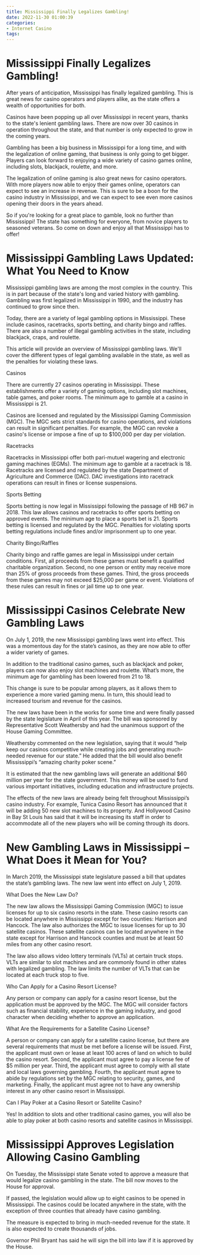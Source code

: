 ```yaml
---
title: Mississippi Finally Legalizes Gambling!
date: 2022-11-30 01:00:39
categories:
- Internet Casino
tags:
---
```



#  Mississippi Finally Legalizes Gambling!

After years of anticipation, Mississippi has finally legalized gambling. This is great news for casino operators and players alike, as the state offers a wealth of opportunities for both.

Casinos have been popping up all over Mississippi in recent years, thanks to the state's lenient gambling laws. There are now over 30 casinos in operation throughout the state, and that number is only expected to grow in the coming years.

Gambling has been a big business in Mississippi for a long time, and with the legalization of online gaming, that business is only going to get bigger. Players can look forward to enjoying a wide variety of casino games online, including slots, blackjack, roulette, and more.

The legalization of online gaming is also great news for casino operators. With more players now able to enjoy their games online, operators can expect to see an increase in revenue. This is sure to be a boon for the casino industry in Mississippi, and we can expect to see even more casinos opening their doors in the years ahead.

So if you're looking for a great place to gamble, look no further than Mississippi! The state has something for everyone, from novice players to seasoned veterans. So come on down and enjoy all that Mississippi has to offer!

#  Mississippi Gambling Laws Updated: What You Need to Know

Mississippi gambling laws are among the most complex in the country. This is in part because of the state's long and varied history with gambling. Gambling was first legalized in Mississippi in 1990, and the industry has continued to grow since then.

Today, there are a variety of legal gambling options in Mississippi. These include casinos, racetracks, sports betting, and charity bingo and raffles. There are also a number of illegal gambling activities in the state, including blackjack, craps, and roulette.

This article will provide an overview of Mississippi gambling laws. We'll cover the different types of legal gambling available in the state, as well as the penalties for violating these laws.

Casinos

There are currently 27 casinos operating in Mississippi. These establishments offer a variety of gaming options, including slot machines, table games, and poker rooms. The minimum age to gamble at a casino in Mississippi is 21.

Casinos are licensed and regulated by the Mississippi Gaming Commission (MGC). The MGC sets strict standards for casino operations, and violations can result in significant penalties. For example, the MGC can revoke a casino's license or impose a fine of up to $100,000 per day per violation.

Racetracks

Racetracks in Mississippi offer both pari-mutuel wagering and electronic gaming machines (EGMs). The minimum age to gamble at a racetrack is 18. Racetracks are licensed and regulated by the state Department of Agriculture and Commerce (DAC). DAC investigations into racetrack operations can result in fines or license suspensions.

Sports Betting

Sports betting is now legal in Mississippi following the passage of HB 967 in 2018. This law allows casinos and racetracks to offer sports betting on approved events. The minimum age to place a sports bet is 21. Sports betting is licensed and regulated by the MGC. Penalties for violating sports betting regulations include fines and/or imprisonment up to one year.

Charity Bingo/Raffles

Charity bingo and raffle games are legal in Mississippi under certain conditions. First, all proceeds from these games must benefit a qualified charitable organization. Second, no one person or entity may receive more than 25% of gross proceeds from these games. Third, the gross proceeds from these games may not exceed $25,000 per game or event. Violations of these rules can result in fines or jail time up to one year.

#  Mississippi Casinos Celebrate New Gambling Laws

On July 1, 2019, the new Mississippi gambling laws went into effect. This was a momentous day for the state’s casinos, as they are now able to offer a wider variety of games.

In addition to the traditional casino games, such as blackjack and poker, players can now also enjoy slot machines and roulette. What’s more, the minimum age for gambling has been lowered from 21 to 18.

This change is sure to be popular among players, as it allows them to experience a more varied gaming menu. In turn, this should lead to increased tourism and revenue for the casinos.

The new laws have been in the works for some time and were finally passed by the state legislature in April of this year. The bill was sponsored by Representative Scott Weathersby and had the unanimous support of the House Gaming Committee.

Weathersby commented on the new legislation, saying that it would “help keep our casinos competitive while creating jobs and generating much-needed revenue for our state.” He added that the bill would also benefit Mississippi’s “amazing charity poker scene.”

It is estimated that the new gambling laws will generate an additional $60 million per year for the state government. This money will be used to fund various important initiatives, including education and infrastructure projects.

The effects of the new laws are already being felt throughout Mississippi’s casino industry. For example, Tunica Casino Resort has announced that it will be adding 50 new slot machines to its property. And Hollywood Casino in Bay St Louis has said that it will be increasing its staff in order to accommodate all of the new players who will be coming through its doors.

#  New Gambling Laws in Mississippi – What Does it Mean for You?

In March 2019, the Mississippi state legislature passed a bill that updates the state’s gambling laws. The new law went into effect on July 1, 2019.

What Does the New Law Do?

The new law allows the Mississippi Gaming Commission (MGC) to issue licenses for up to six casino resorts in the state. These casino resorts can be located anywhere in Mississippi except for two counties: Harrison and Hancock. The law also authorizes the MGC to issue licenses for up to 30 satellite casinos. These satellite casinos can be located anywhere in the state except for Harrison and Hancock counties and must be at least 50 miles from any other casino resort.

The law also allows video lottery terminals (VLTs) at certain truck stops. VLTs are similar to slot machines and are commonly found in other states with legalized gambling. The law limits the number of VLTs that can be located at each truck stop to five.

Who Can Apply for a Casino Resort License?

Any person or company can apply for a casino resort license, but the application must be approved by the MGC. The MGC will consider factors such as financial stability, experience in the gaming industry, and good character when deciding whether to approve an application.

What Are the Requirements for a Satellite Casino License?

A person or company can apply for a satellite casino license, but there are several requirements that must be met before a license will be issued. First, the applicant must own or lease at least 100 acres of land on which to build the casino resort. Second, the applicant must agree to pay a license fee of $5 million per year. Third, the applicant must agree to comply with all state and local laws governing gambling. Fourth, the applicant must agree to abide by regulations set by the MGC relating to security, games, and marketing. Finally, the applicant must agree not to have any ownership interest in any other casino resort in Mississippi.

Can I Play Poker at a Casino Resort or Satellite Casino?

Yes! In addition to slots and other traditional casino games, you will also be able to play poker at both casino resorts and satellite casinos in Mississippi.

#  Mississippi Approves Legislation Allowing Casino Gambling

On Tuesday, the Mississippi state Senate voted to approve a measure that would legalize casino gambling in the state. The bill now moves to the House for approval.

If passed, the legislation would allow up to eight casinos to be opened in Mississippi. The casinos could be located anywhere in the state, with the exception of three counties that already have casino gambling.

The measure is expected to bring in much-needed revenue for the state. It is also expected to create thousands of jobs.

Governor Phil Bryant has said he will sign the bill into law if it is approved by the House.